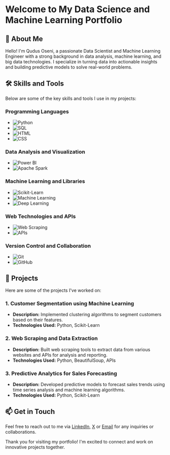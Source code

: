 # Welcome to My Data Science and Machine Learning Portfolio

## 👋 About Me
Hello! I'm Qudus Oseni, a passionate Data Scientist and Machine Learning Engineer with a strong background in data analysis, machine learning, and big data technologies. I specialize in turning data into actionable insights and building predictive models to solve real-world problems.

## 🛠️ Skills and Tools
Below are some of the key skills and tools I use in my projects:

### Programming Languages
- ![Python](https://img.shields.io/badge/Python-3776AB?style=flat&logo=python&logoColor=white)
- ![SQL](https://img.shields.io/badge/SQL-4479A1?style=flat&logo=postgresql&logoColor=white)
- ![HTML](https://img.shields.io/badge/HTML-E34F26?style=flat&logo=html5&logoColor=white)
- ![CSS](https://img.shields.io/badge/CSS-1572B6?style=flat&logo=css3&logoColor=white)

### Data Analysis and Visualization
- ![Power BI](https://img.shields.io/badge/Power%20BI-F2C811?style=flat&logo=power-bi&logoColor=white)
- ![Apache Spark](https://img.shields.io/badge/Apache%20Spark-E25A1C?style=flat&logo=apachespark&logoColor=white)

### Machine Learning and Libraries
- ![Scikit-Learn](https://img.shields.io/badge/Scikit--Learn-F7931E?style=flat&logo=scikitlearn&logoColor=white)
- ![Machine Learning](https://img.shields.io/badge/Machine%20Learning-FF6F00?style=flat)
- ![Deep Learning](https://img.shields.io/badge/Deep%20Learning-00599C?style=flat&logo=deepmind&logoColor=white)

### Web Technologies and APIs
- ![Web Scraping](https://img.shields.io/badge/Web%20Scraping-FF6F00?style=flat)
- ![APIs](https://img.shields.io/badge/APIs-00599C?style=flat&logo=apigee&logoColor=white)

### Version Control and Collaboration
- ![Git](https://img.shields.io/badge/Git-F05032?style=flat&logo=git&logoColor=white)
- ![GitHub](https://img.shields.io/badge/GitHub-181717?style=flat&logo=github&logoColor=white)

## 🌟 Projects
Here are some of the projects I've worked on:

### 1. Customer Segmentation using Machine Learning
- **Description:** Implemented clustering algorithms to segment customers based on their features.
- **Technologies Used:** Python, Scikit-Learn

### 2. Web Scraping and Data Extraction
- **Description:** Built web scraping tools to extract data from various websites and APIs for analysis and reporting.
- **Technologies Used:** Python, BeautifulSoup, APIs

### 3. Predictive Analytics for Sales Forecasting
- **Description:** Developed predictive models to forecast sales trends using time series analysis and machine learning algorithms.
- **Technologies Used:** Python, Scikit-Learn


## 📫 Get in Touch
Feel free to reach out to me via [LinkedIn](www.linkedin.com/in/qudusoseni82), [X](https://x.com/Qudus_IV) or [Email](oseniqudus1965@gmail.com.com) for any inquiries or collaborations.

Thank you for visiting my portfolio! I'm excited to connect and work on innovative projects together.
